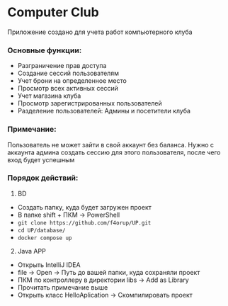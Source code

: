 # Computer Club
Приложение создано для учета работ компьютерного клуба

### Основные функции:
- Разграничение прав доступа
- Создание сессий пользователям
- Учет брони на определенное место
- Просмотр всех активных сессий
- Учет магазина клуба
- Просмотр зарегистрированных пользователей
- Разделение пользователей: Админы и посетители клуба

### Примечание:
Пользователь не может зайти в свой аккаунт без баланса. Нужно с аккаунта админа создать сессию для этого пользователя, после чего вход будет успешным

### Порядок действий:
1) BD
- Создать папку, куда будет загружен проект
- В папке shift + ПКМ -> PowerShell
- ```git clone https://github.com/f4orup/UP.git```
- ```cd UP/database/```
- ```docker compose up```
2) Java APP
- Открыть IntelliJ IDEA
- file -> Open -> Путь до вашей папки, куда сохраняли проект
- ПКМ по контроллеру в директории libs -> Add as Library
- Прочитать примечание выше
- Открыть класс HelloAplication -> Скомпилировать проект

  